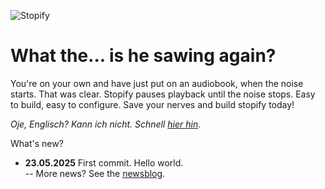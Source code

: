 ![Stopify](http://www.nikolairadke.de/stopify/stopify_back.jpg)


# What the... is he sawing again?

You're on your own and have just put on an audiobook, when the noise starts. That was clear. Stopify pauses playback until the noise stops. Easy to build, easy to configure. Save your nerves and build stopify today!  

*Oje, Englisch? Kann ich nicht. Schnell [hier hin](https://github.com/NikolaiRadke/Stopify/wiki)*.  

What's new?  
* **23.05.2025** First commit. Hello world.    
    -- More news? See the [newsblog](https://github.com/NikolaiRadke/Stopify/tree/main/NEWS.md).
    




